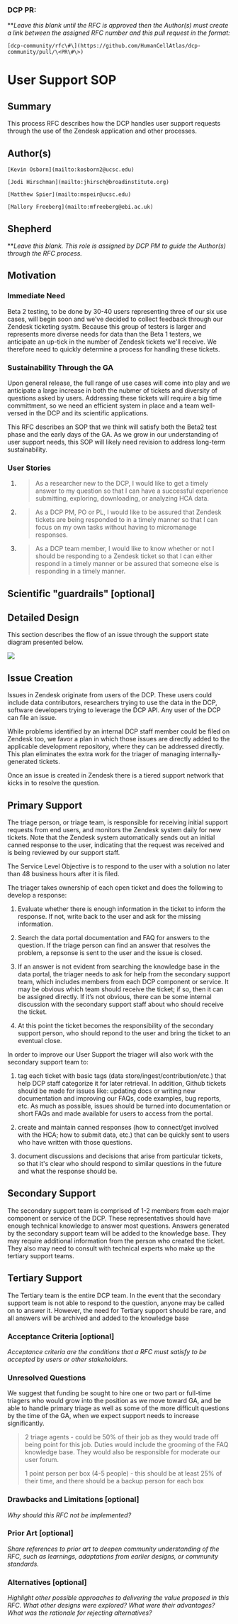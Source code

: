 ### DCP PR:
***Leave this blank until the RFC is approved then the Author(s) must create a link between the assigned RFC number and this pull request in the format:*

`[dcp-community/rfc\#\](https://github.com/HumanCellAtlas/dcp-community/pull/\<PR\#\>)`

# User Support SOP

## Summary

This process RFC describes how the DCP handles user support requests through the use of the Zendesk application and other processes.

## Author(s)

`[Kevin Osborn](mailto:kosborn2@ucsc.edu)`

`[Jodi Hirschman](mailto:jhirsch@broadinstitute.org)`

`[Matthew Spier](mailto:mspeir@ucsc.edu)`

`[Mallory Freeberg](mailto:mfreeberg@ebi.ac.uk)`

## Shepherd

***Leave this blank. This role is assigned by DCP PM to guide the Author(s) through the RFC process.*

## Motivation

### Immediate Need 
Beta 2 testing, to be done by 30-40 users representing three of our six use cases, will begin soon and we’ve decided to collect feedback through our Zendesk ticketing systm. Because this group of testers is larger and represents more diverse needs for data than the Beta 1 testers, we anticipate an up-tick in the number of Zendesk tickets we'll receive. We therefore need to quickly determine a process for handling these tickets. 

### Sustainability Through the GA
Upon general release, the full range of use cases will come into play and we anticipate a large increase in both the nubmer of tickets and diversity of questions asked by users. Addressing these tickets will require a big time committment, so we need an efficient system in place and a team well-versed in the DCP and its scientific applications. 

This RFC describes an SOP that we think will satisfy both the Beta2 test phase and the early days of the GA. As we grow in our understanding of user support needs, this SOP will likely need revision to address long-term sustainability.

### **User Stories**

1.  > As a researcher new to the DCP, I would like to get a timely
    > answer to my question so that I can have a successful experience
    > submitting, exploring, downloading, or analyzing HCA data.

2.  > As a DCP PM, PO or PL, I would like to be assured that Zendesk
    > tickets are being responded to in a timely manner so that I can
    > focus on my own tasks without having to micromanage responses.

3.  > As a DCP team member, I would like to know whether or not I should
    > be responding to a Zendesk ticket so that I can either respond in
    > a timely manner or be assured that someone else is responding in a
    > timely manner.

## Scientific "guardrails" \[optional\]


## **Detailed Design**

This section describes the flow of an issue through the support state
diagram presented below.

![](../images/0000-Zendesk-triage-SOP-diagram.jpeg)

## Issue Creation

Issues in Zendesk originate from users of the DCP. These users could
include data contributors, researchers trying to use the data in the
DCP, software developers trying to leverage the DCP API. Any user of the
DCP can file an issue. 

While problems identified by an internal DCP staff member could be filed on Zendesk too, we favor a plan in which those issues are directly added to the applicable development
repository, where they can be addressed directly. This plan eliminates the extra work for the triager of managing internally-generated tickets.

Once an issue is
created in Zendesk there is a tiered support network that kicks in to
resolve the question.

## Primary Support

The triage person, or triage team, is responsible for receiving initial
support requests from end users, and monitors the Zendesk system daily
for new tickets. Note that the Zendesk system automatically sends out an initial canned response to the user, indicating that the request was received and is being reviewed by our support staff. 

The Service Level Objective is to respond to the user with a solution no later than 48 business hours after it is filed.

The triager takes ownership of each open ticket and does the following to develop a response:

1. Evaluate whether there is enough information in the ticket to inform the
response. If not, write back to the user and ask for the missing information. 

2. Search the data portal documentation and FAQ for answers to the question. If the triage person can find an answer that resolves the problem, a repsonse is sent to the user and the issue is closed. 

3. If an answer is not evident from searching the knowledge base in the data portal, the triager needs to ask for help from the secondary support team, which includes members from each DCP component or service. It may
be obvious which team should receive the ticket; if so, then it can be
assigned directly. If it’s not obvious, there can be some internal
discussion with the secondary support staff about who should receive the
ticket.

4. At this point the ticket becomes the responsibility of the secondary support person, who should repond to the user and bring the ticket to an eventual close. 


In order to improve our User Support the triager will also work with the secondary support team to:

1. tag each ticket with basic tags (data store/ingest/contribution/etc.) that help DCP staff categorize it for later retrieval. In addition, Github tickets should be made for issues like: updating docs or writing new documentation and improving our FAQs, code examples, bug reports, etc. As much as possible, issues should be turned into documentation or short FAQs and made available for users to access from the portal.

2. create and maintain canned responses (how to connect/get involved with the HCA;
how to submit data, etc.) that can be quickly sent to users who have written with those questions.

3. document discussions and decisions that arise from particular tickets, so that it's clear who should respond to similar questions in the future and what the response should be.


## Secondary Support

The secondary support team is comprised of 1-2 members from each major
component or service of the DCP. These representatives should have
enough technical knowledge to answer most questions. Answers generated
by the secondary support team will be added to the knowledge base. They
may require additional information from the person who created the
ticket. They also may need to consult with technical experts who make up
the tertiary support teams.

## Tertiary Support

The Tertiary team is the entire DCP team. In the event that the
secondary support team is not able to respond to the question, anyone
may be called on to answer it. However, the need for Tertiary support
should be rare, and all answers will be archived and added to the
knowledge
base

### **Acceptance Criteria \[optional\]**

*Acceptance criteria are the conditions that a RFC must satisfy to be accepted by users or other stakeholders.*

### **Unresolved Questions**

We suggest that funding be sought to hire one or two part or full-time
triagers who would grow into the position as we move toward GA, and be
able to handle primary triage as well as some of the more difficult
questions by the time of the GA, when we expect support needs to
increase significantly.

> 2 triage agents - could be 50% of their job as they would trade off
> being point for this job. Duties would include the grooming of the FAQ
> knowledge base. They would also be responsible for moderate our user
> forum.
> 
> 1 point person per box (4-5 people) - this should be at least 25% of
> their time, and there should be a backup person for each box


### **Drawbacks and Limitations \[optional\]**

*Why should this RFC not be implemented?*

### **Prior Art \[optional\]**

*Share references to prior art to deepen community understanding of the RFC, such as learnings, adaptations from earlier designs, or community standards.*

### **Alternatives \[optional\]**

*Highlight other possible approaches to delivering the value proposed in this RFC. What other designs were explored? What were their advantages? What was the rationale for rejecting alternatives?*
